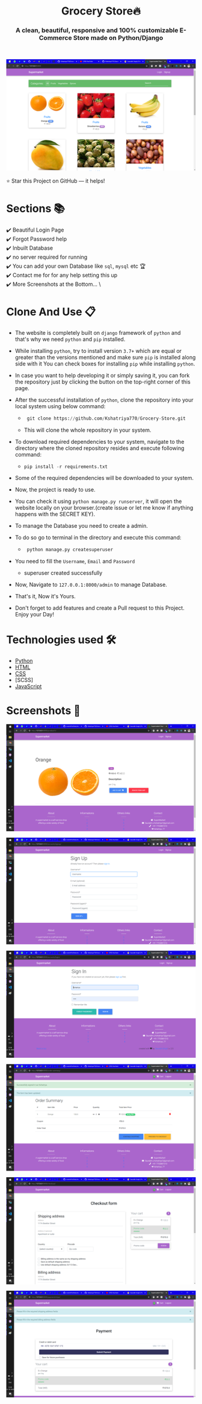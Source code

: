 <h1 align="center"> Grocery Store🔥 </h1> 
<h3 align="center"> A clean, beautiful, responsive and 100% customizable E-Commerce Store made on Python/Django </h3>
<br>
<p align="center"> 
    <a href="https://github.com/Kshatriya770/Grocery-Store/blob/master/images/frontimage.png" target="_blank">
    <img src="images/frontimage.png"/>
  </a>
</p>

:star: Star this Project on GitHub — it helps!

# Sections 📚

✔️ Beautiful Login Page \
✔️ Forgot Password help \
✔️ Inbuilt Database \
✔️ no server required for running\
✔️ You can add your own Database like `sql`, `mysql` etc 🏆\
✔️ Contact me for for any help setting this up \
✔️ More Screenshots at the Bottom... \

# Clone And Use 📋

- The website is completely built on `django` framework of `python` and that's why we need `python` and `pip` installed.
- While installing `python`, try to install version `3.7+` which are equal or greater than the versions mentioned and make sure `pip` is installed along side with it You can check boxes for installing `pip` while installing `python`.
- In case you want to help developing it or simply saving it, you can fork the repository just by clicking the button on the top-right corner of this page.
- After the successful installation of `python`, clone the repository into your local system using below command:
  - ```python
     git clone https://github.com/Kshatriya770/Grocery-Store.git
    ```
  - This will clone the whole repository in your system.
- To download required dependencies to your system, navigate to the directory where the cloned repository resides and execute following command:
  - ```python
    pip install -r requirements.txt
    ```
- Some of the required dependencies will be downloaded to your system.
- Now, the project is ready to use.
- You can check it using `python manage.py runserver`, it will open the website locally on your browser.(create issue or let me know if anything happens with the SECRET KEY).
- To manage the Database you need to create a admin.
- To do so go to terminal in the directory and execute this command:
  - ```python
     python manage.py createsuperuser
    ```
-  You need to fill the `Username`, `Email` and `Password`
    - superuser created successfully
- Now, Navigate to `127.0.0.1:8000/admin` to manage Database.

- That's it, Now it's Yours. 
- Don't forget to add features and create a Pull request to this Project. Enjoy your Day!

# Technologies used 🛠️

- [Python](https://python.org/)
- [HTML](https://www.w3schools.com/html/)
- [CSS](https://www.w3schools.com/css/)
- [SCSS]
- [JavaScript](https://www.javascript.com/)

# Screenshots 🌈

<p align="center"> 
    <a href="https://github.com/Kshatriya770/Grocery-Store/blob/master/images/productpage.png" target="_blank">
    <img src="images/productpage.png"/>
  </a>
</p>

<p align="center"> 
    <a href="https://github.com/Kshatriya770/Grocery-Store/blob/master/images/signin.png" target="_blank">
    <img src="images/signup.png"/>
  </a>
</p>

<p align="center"> 
    <a href="https://github.com/Kshatriya770/Grocery-Store/blob/master/images/signup.png" target="_blank">
    <img src="images/signin.png"/>
  </a>
</p>

<p align="center"> 
    <a href="https://github.com/Kshatriya770/Grocery-Store/blob/master/images/cart.png" target="_blank">
    <img src="images/cart.png"/>
  </a>
</p>

<p align="center"> 
    <a href="https://github.com/Kshatriya770/Grocery-Store/blob/master/images/address.png" target="_blank">
    <img src="images/address.png"/>
  </a>
</p>

<p align="center"> 
    <a href="https://github.com/Kshatriya770/Grocery-Store/blob/master/images/payment.png" target="_blank">
    <img src="images/payment.png"/>
  </a>
</p>